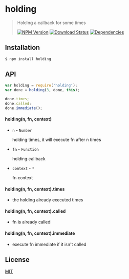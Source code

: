 # holding

>Holding a callback for some times
>
>[![NPM Version][npm-image]][npm-url]
>[![Download Status][download-image]][npm-url]
>[![Dependencies][david-image]][david-url]

## Installation

```bash
$ npm install holding
```

## API

```js
var holding = require('holding');
var done = holding(3, done, this);

done.times;
done.called;
done.immediate();
```

#### holding(n, fn, context)
- ```n``` - ```Number```

  holding times, it will execute fn after n times

- ```fn``` - ```Function```

  holding callback

- ```context``` - ```*```

  fn context

#### holding(n, fn, context).times
- the holding already executed times

#### holding(n, fn, context).called
- fn  is already called

#### holding(n, fn, context).immediate
- execute fn immediate if it isn't called

## License

[MIT](LICENSE)

[david-image]: http://img.shields.io/david/nuintun/holding.svg?style=flat-square
[david-url]: https://david-dm.org/nuintun/holding
[npm-image]: http://img.shields.io/npm/v/holding.svg?style=flat-square
[npm-url]: https://www.npmjs.org/package/holding
[download-image]: http://img.shields.io/npm/dm/holding.svg?style=flat-square
